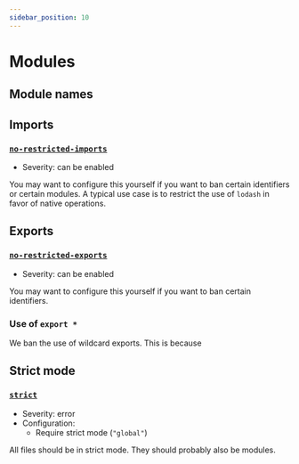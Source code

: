 ```yaml
---
sidebar_position: 10
---
```


# Modules

## Module names

## Imports

### [`no-restricted-imports`](https://eslint.org/docs/rules/no-restricted-imports)

- Severity: can be enabled

You may want to configure this yourself if you want to ban certain identifiers or certain modules. A typical use case is to restrict the use of `lodash` in favor of native operations.

## Exports

### [`no-restricted-exports`](https://eslint.org/docs/rules/no-restricted-exports)

- Severity: can be enabled

You may want to configure this yourself if you want to ban certain identifiers.

### Use of `export *`

We ban the use of wildcard exports. This is because

## Strict mode

### [`strict`](https://eslint.org/docs/rules/strict)

- Severity: error
- Configuration:
  - Require strict mode (`"global"`)

All files should be in strict mode. They should probably also be modules.
